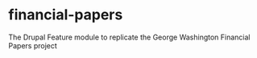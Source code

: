 # financial-papers
The Drupal Feature module to replicate the George Washington Financial Papers project
